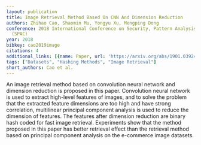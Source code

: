 ```yaml
---
layout: publication
title: Image Retrieval Method Based On CNN And Dimension Reduction
authors: Zhihao Cao, Shaomin Mu, Yongyu Xu, Mengping Dong
conference: 2018 International Conference on Security, Pattern Analysis, and Cybernetics
  (SPAC)
year: 2018
bibkey: cao2019image
citations: 4
additional_links: [{name: Paper, url: 'https://arxiv.org/abs/1901.03924'}]
tags: ["Datasets", "Hashing Methods", "Image Retrieval"]
short_authors: Cao et al.
---
```

An image retrieval method based on convolution neural network and dimension
reduction is proposed in this paper. Convolution neural network is used to
extract high-level features of images, and to solve the problem that the
extracted feature dimensions are too high and have strong correlation,
multilinear principal component analysis is used to reduce the dimension of
features. The features after dimension reduction are binary hash coded for fast
image retrieval. Experiments show that the method proposed in this paper has
better retrieval effect than the retrieval method based on principal component
analysis on the e-commerce image datasets.